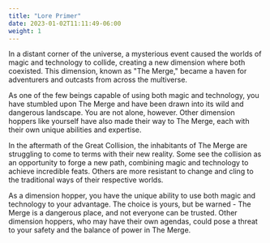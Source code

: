 ```yaml
---
title: "Lore Primer"
date: 2023-01-02T11:11:49-06:00
weight: 1
---
```

In a distant corner of the universe, a mysterious event caused the worlds of magic and technology to collide, creating a new dimension where both coexisted. This dimension, known as "The Merge," became a haven for adventurers and outcasts from across the multiverse.

As one of the few beings capable of using both magic and technology, you have stumbled upon The Merge and have been drawn into its wild and dangerous landscape. You are not alone, however. Other dimension hoppers like yourself have also made their way to The Merge, each with their own unique abilities and expertise.

In the aftermath of the Great Collision, the inhabitants of The Merge are struggling to come to terms with their new reality. Some see the collision as an opportunity to forge a new path, combining magic and technology to achieve incredible feats. Others are more resistant to change and cling to the traditional ways of their respective worlds.

As a dimension hopper, you have the unique ability to use both magic and technology to your advantage.  The choice is yours, but be warned - The Merge is a dangerous place, and not everyone can be trusted. Other dimension hoppers, who may have their own agendas, could pose a threat to your safety and the balance of power in The Merge.
